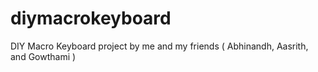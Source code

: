 # diymacrokeyboard
DIY Macro Keyboard project by me and my friends ( Abhinandh, Aasrith, and Gowthami )
